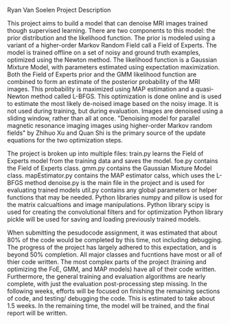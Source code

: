 Ryan Van Soelen
Project Description

This project aims to build a model that can denoise MRI images trained though supervised learning.
There are two components to this model: the prior distribution and the likelihood function. 
The prior is modeled using a variant of a higher-order Markov Random Field call a Field of Experts. 
The model is trained offline on a set of noisy and ground truth examples, optimized using the Newton method.
The likelihood function is a Gaussian Mixture Model, with parameters estimated using expectation maximization. 
Both the Field of Experts prior and the GMM likelihood function are combined to form an estimate of the posterior 
probability of the MRI images. This probability is maximized using MAP estimation and a quasi-Newton method called
L-BFGS. This optimization is done online and is used to estimate the most likely de-noised image based on the noisy 
image. It is not used during training, but during evaluation. Images are denoised using a sliding window, rather 
than all at once. "Denoising model for parallel magnetic resonance imaging images using higher-order Markov random 
fields" by Zhihuo Xu and Quan Shi is the primary source of the update equations for the two optimization steps. 

The project is broken up into multiple files:
train.py learns the Field of Experts model from the training data and saves the model. 
foe.py contains the Field of Experts class. 
gmm.py contains the Gaussian Mixture Model class.
mapEstimator.py contains the MAP estimator calss, which uses the L-BFGS method
denoise.py is the main file in the project and is used for evaluating trained models
util.py contains any global parameters or helper functions that may be needed.
Python libraries numpy and pillow is used for the matrix calcualtions and image manipulations.
Python library scipy is used for creating the convolutional filters and for optimization
Python library pickle will be used for saving and loading previously trained models. 


When submitting the pesudocode assignment, it was estimated that about 80% of the code would be completed by this 
time, not including debugging. The progress of the project has largely adhered to this expectation, and is beyond 
50% completion. All major classes and fucntions have most or all of thier code written. The most complex parts of 
the project (training and optimizing the FoE, GMM, and MAP models) have all of their code written. Furthermore, the 
general training and evaluation algorithms are nearly complete, with just the evaluation post-processing step 
missing. In the following weeks, efforts will be focused on finishing the remaining sections of code, and testing/
debugging the code. This is estimated to take about 1.5 weeks. In the remaining time, the model will be trained, and 
the final report will be written.


